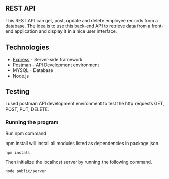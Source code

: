 ## REST API

This REST API can get, post, update and delete employee records from a database. The idea is to use this back-end API to retrieve data from a front-end application and display it in a nice user interface.

## Technologies

* [Express](https://expressjs.com/) - Server-side framework
* [Postman](https://www.getpostman.com/) - API Development environment
* MYSQL - Database 
* Node.js

## Testing

I used postman API development environment to test the http requests GET, POST, PUT, DELETE.

### Running the program

Run npm command

npm install will install all modules listed as dependencies in package.json. 

```
npm install
```

Then initialize the localhost server by running the following command.

```
node public/server
```
